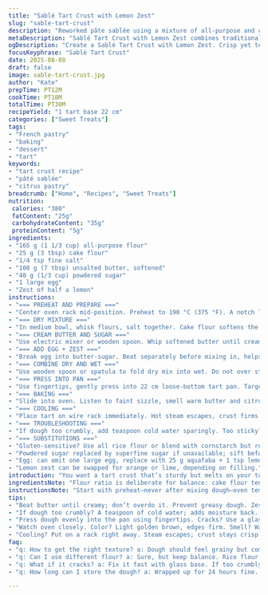 ```yaml
---
title: "Sablé Tart Crust with Lemon Zest"
slug: "sable-tart-crust"
description: "Reworked pâte sablée using a mixture of all-purpose and cake flour for tenderness; swapped granulated sugar for powdered sugar for finer texture; replaced egg yolks with whole eggs for richer binding. Zest of lemon added for brightness. Slight adjustments in salt and butter quantities. Dough pressed directly into 22 cm pan. Baked at 190 °C with keen eye on color and scent. Focus on granular texture before baking, and firm but pliable feel when pressing. Tricky to work with too cold or too warm butter. Offers crisp, tender base, with adaptable method for gluten-sensitive or dairy-alternative needs."
metaDescription: "Sablé Tart Crust with Lemon Zest combines traditional French techniques with modern touches for a crisp, tender base that melts in your mouth."
ogDescription: "Create a Sablé Tart Crust with Lemon Zest. Crisp yet tender, perfect for filling. Experience flavors amp up with zesty notes."
focusKeyphrase: "Sablé Tart Crust"
date: 2025-08-08
draft: false
image: sable-tart-crust.jpg
author: "Kate"
prepTime: PT12M
cookTime: PT18M
totalTime: PT30M
recipeYield: "1 tart base 22 cm"
categories: ["Sweet Treats"]
tags:
- "French pastry"
- "baking"
- "dessert"
- "tart"
keywords:
- "tart crust recipe"
- "pâté sablée"
- "citrus pastry"
breadcrumb: ["Home", "Recipes", "Sweet Treats"]
nutrition: 
 calories: "380"
 fatContent: "25g"
 carbohydrateContent: "35g"
 proteinContent: "5g"
ingredients:
- "165 g (1 1/3 cup) all-purpose flour"
- "25 g (3 tbsp) cake flour"
- "1/4 tsp fine salt"
- "100 g (7 tbsp) unsalted butter, softened"
- "40 g (1/3 cup) powdered sugar"
- "1 large egg"
- "Zest of half a lemon"
instructions:
- "=== PREHEAT AND PREPARE ==="
- "Center oven rack mid-position. Preheat to 190 °C (375 °F). A notch lower than usual — controls browning; crust will finish cooking off heat."
- "=== DRY MIXTURE ==="
- "In medium bowl, whisk flours, salt together. Cake flour softens the crumb, all-purpose adds structure. Makes crust tender but not fragile — balance is key."
- "=== CREAM BUTTER AND SUGAR ==="
- "Use electric mixer or wooden spoon. Whip softened butter until creamy but not greasy, about 1-2 minutes. Add powdered sugar in increments, blend until pale and fluffy. Avoid overmixing — develops gluten; tough crust."
- "=== ADD EGG + ZEST ==="
- "Break egg into butter-sugar. Beat separately before mixing in, helps even hydration. Stir zest last, vibrant aroma signals citrus oils released, keeps flavor more upfront through bake."
- "=== COMBINE DRY AND WET ==="
- "Use wooden spoon or spatula to fold dry mix into wet. Do not over stir. Expect gritty, thick dough. Grainy texture means flour fully coated with fat; crucial step. Overworked dough = shrinkage."
- "=== PRESS INTO PAN ==="
- "Use fingertips, gently press into 22 cm loose-bottom tart pan. Target even thickness, avoid finger marks too deep. If cracks, pressing with flat bottom of a glass helps patch. Soft cold dough, pliable. Too warm? Chill briefly, 10 minutes max to avoid hardening butter too much."
- "=== BAKING ==="
- "Slide into oven. Listen to faint sizzle, smell warm butter and citrus. Bake 15 to 18 minutes until edges golden, center slightly paler but firm to touch. Do not wait for full brown, residual heat finishes it. Too dark signals dryness."
- "=== COOLING ==="
- "Place tart on wire rack immediately. Hot steam escapes, crust firms quickly without getting soggy on base. Avoid removing before fully set or it might sag or crack."
- "=== TROUBLESHOOTING ==="
- "If dough too crumbly, add teaspoon cold water sparingly. Too sticky? Chill 5-10 min or add dusting flour while pressing. Butter temp critical: too cold, won't bind; too warm, greasy dough warns against."
- "=== SUBSTITUTIONS ==="
- "Gluten-sensitive? Use all rice flour or blend with cornstarch but reduce butter by 10%, texture changes, press dough firmly to hold. Swap butter with coconut oil worked but flavor overtakes citrus."
- "Powdered sugar replaced by superfine sugar if unavailable; sift before use."
- "Egg: can omit one large egg, replace with 25 g aquafaba + 1 tsp lemon juice, but texture looser, bake with care."
- "Lemon zest can be swapped for orange or lime, depending on filling."
introduction: "You want a tart crust that’s sturdy but melts on your tongue. Forget rushing—technique beats speed. Butter temperature? Not room temp, slightly cooler to keep dough workable but not greasy. Too cold, chunks in dough, and patching becomes nightmare. Flour blending isn’t a kitchen trend—it’s purposeful. Adds structure without toughening. Sugar choice? Powdered sugar means fewer grittiness complaints. Egg yolks are classic, but whole eggs give reliable binding, especially if citrus zest is added. You’ll feel the dough texture — grainy but coming together. Pressing straight into pan saves mess, and watch it in oven—you want edges promising golden crisp, center firm but gentle. No dark spots, no cracks, no complaints. Cooling on rack? Non-negotiable. Steam escaping means crisp bottom, no soggy mess. Know these signals; improvise when needed. Sometimes it’s water drops or quick chill. Adapt and keep knives sharp—efficiency is in details."
ingredientsNote: "Flour ratio is deliberate for balance: cake flour tenderizes while all-purpose gives body. Never sub whole wheat here—harsh texture, drying effect. Butter quality matters—unsalted gives control; salted shifts final flavor unexpectedly. Powdered sugar blends quicker, dissolves into butter for finer crumb texture. Whole egg versatile, yolks richer but risk denser dough; you choose. Lemon zest isn’t decorative; its oils uplift flavor when baked in fat. Salt measured with precision; too little and blandness seeps in, too much stings edges. Beginners often overwork dough—resulting toughness follows. Chilling dough isn’t a must here, but helps if kitchen exceeds 22 °C (72°F). Modern tip: plastic gloves keep hands cool and clean while pressing dough, and prevent sticking better than floured fingers. Store dough wrapped for up to 24 hours; longer and butter behavior changes."
instructionsNote: "Start with preheat—never after mixing dough—oven temperature influences crust color and texture directly. Mixing dry ingredients first avoids clumps and ensures even salt distribution. Creaming butter and sugar aerates dough, key to light crispness. Add egg beaten separately to avoid curdling. Mixing dry gently finalizes dough; overmixing commonly ruins texture by gluten over-development. Press dough evenly to avoid uneven baking and cracking. Use finger pads, not palm pressure. Baking times are guidelines; watch for scent of warm butter, light golden color at edges, and a dry, firm surface to touch. Cooling on rack essential to prevent sogginess from steam buildup. If in doubt, check bottom color by inverting tart gently. Adjust recipes for altitude or oven quirks by muting temp by 5–10 °C and extending bake by minutes. Problems? Too thick dough—don't force; add water little by little. Cracks? Press with flat glass base, patch quickly before chilling. Learning dough feel is kitchen wisdom, more than timers or pictures."
tips:
- "Beat butter until creamy; don’t overdo it. Prevent greasy dough. Zesty notes? Add zest at end. Smell the citrus oils released. That's key for flavor."
- "If dough too crumbly? A teaspoon of cold water; adds moisture back. Better than forcing dry mix. Feeling rough? Use hands to check. Think pliable."
- "Press dough evenly into the pan using fingertips. Cracks? Use a glass bottom to patch. Not too hard; just gentle pressure keeps it together."
- "Watch oven closely. Color? Light golden brown, edges firm. Smell? Warm butter, citrus. Listen for a gentle sizzle. That's the sound of goodness."
- "Cooling? Put on a rack right away. Steam escapes; crust stays crisp. Remove too soon, cracks happen. Better safe than sorry when setting."
faq:
- "q: How to get the right texture? a: Dough should feel grainy but coming together. If too sticky, chill it quick. Temperature's a big deal."
- "q: Can I use different flour? a: Sure, but keep balance. Rice flour works, use less butter though. Whole wheat? No way, harsh texture."
- "q: What if it cracks? a: Fix it fast with glass base. If too crumbly? One teaspoon water, not more. Control that mix."
- "q: How long can I store the dough? a: Wrapped up for 24 hours fine. Room temp? Not beyond that. Watch butter’s behavior with time."

---
```

